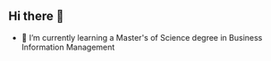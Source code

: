 ## Hi there 👋

- 🌱 I’m currently learning a Master's of Science degree in Business Information Management
